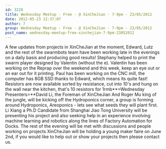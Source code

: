 ```yaml
---
id: 3228
title: Wednesday Meetup - Free - @ XinCheJian - 7-9pm - 23/05/2012
date: 2012-05-23 12:37:07
author: 7
group: Wednesday Meetup - Free - @ XinCheJian - 7-9pm - 23/05/2012
post_name: wednesday-meetup-free-xinchejian-7-9pm-23052012
---
```


A few updates from projects in XinCheJian at the moment, Edward, Lutz and the rest of the swarmbots team have been working late in the evenings on a daily basis and producing good results! Stephany helped to print the swarm player designed by Valentin (without the e). Valentin has been working on the Reprap over the weekend and this week, keep an eye out or an ear out for it printing. Paul has been working on the CNC mill, the computer has 8GB SSD thanks to Edward, which means its quite fast! Resistors are now available sorted by resistance, cut into 10's and hung on the wall near the kitchen, that's 10 resistors for 1rmb**=Wednesday Presenters=**David Li, the Foreman of XinCheJian And Roger Mu king of the jungle, will be kicking off the Hydroponics corner, a group is forming around Hydroponics, Areoponics - lets see what seeds they will plant first. Li Xiang a Ph.D Candidate from Shanghai Jiao Tong University will be presenting his project and also seeking help in an experience involving machine learning and robotics along the lines of Factory Automation for Docks. The rest of the evening will be met with discussions and people working on projects XinCheJian will be holding a young maker faire on June 2nd, if you would like to help out or show your projects then please contact us.
